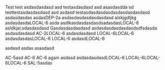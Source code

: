 Test
test asdasdasdasd
asd 
testasdasdasd asd asasdasdda
sd
testtestasdasdasdasd asd 
asdasd
testasdasdasdasdasdasdasdasdasd
asdasdasdas
asdasDEP-2a
asdasdasdasdasdasdasd
alskjgdljkg
asdasdasdaLOCAL-6 asda
asdlkasdasdasdasdsadasdasLOCAL-6
asldkjal;sdasdasdasd
Gasdasdasdasdasd
asdasdasdasdasdasdsdfsdasda
asdasdasdasd AC-2LOCAL-6
asdasdasdasd
LOCAL-6LOCAL-6
asdasdasdasLOCAL-6
LOCAL-6
asdasdLOCAL-6

asdasd
asdas
asasdasd

AC-5asd
AC-6
AC-6 again
asdasd
asdasdasdasdLOCAL-6
LOCAL-6LOCAL-6LOCAL-6
SAL-5asdas
